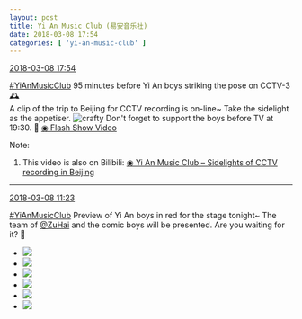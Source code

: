 ```yaml
---
layout: post
title: Yi An Music Club (易安音乐社)
date: 2018-03-08 17:54
categories: [ 'yi-an-music-club' ]
---
```


<div class="weibo-info">
  <a href="https://weibo.com/6094546964/G6rvjjOuW">2018-03-08 17:54</a>
</div>

[#YiAnMusicClub](https://weibo.com/p/100808beae2e3e05b17b64f63ebedca39f19b2/super_index) 95 minutes before Yi An boys striking the pose on CCTV-3 🕰  
A clip of the trip to Beijing for CCTV recording is on-line~ Take the sidelight as the appetiser. ![crafty](https://img.t.sinajs.cn/t4/appstyle/expression/ext/normal/6d/yx_org.gif) Don't forget to support the boys before TV at 19:30. :metal: [◉ Flash Show Video](https://www.miaopai.com/show/qxW6HFi92-YFJqOR-H6iysZY-zEkgbfdLz5KYQ__.htm)

<!-- more -->

Note:
1. This video is also on Bilibili: [◉ Yi An Music Club – Sidelights of CCTV recording in Beijing](http://www.bilibili.com/video/av20518823)

---

<div class="weibo-info">
  <a href="https://weibo.com/6094546964/G6oWwpXSR">2018-03-08 11:23</a>
</div>

[#YiAnMusicClub](https://weibo.com/p/100808beae2e3e05b17b64f63ebedca39f19b2/super_index) Preview of Yi An boys in red for the stage tonight~ The team of [@ZuHai](https://weibo.com/zuhai) and the comic boys will be presented. Are you waiting for it? 🤗

<ul class="weibo-pic-list-2">
  <li class="weibo-pic">
    <a href="//wx3.sinaimg.cn/mw690/006Es64Aly1fp58usw4hmj32kw3vchdz.jpg"><img src="//wx3.sinaimg.cn/thumb150/006Es64Aly1fp58usw4hmj32kw3vchdz.jpg"/></a>
  </li>
  <li class="weibo-pic">
    <a href="//wx1.sinaimg.cn/mw690/006Es64Aly1fp58utpiskj315j0qon9z.jpg"><img src="//wx1.sinaimg.cn/thumb150/006Es64Aly1fp58utpiskj315j0qon9z.jpg"/></a>
  </li>
  <li class="weibo-pic">
    <a href="//wx3.sinaimg.cn/mw690/006Es64Aly1fp58uuiptxj31su2p8qv7.jpg"><img src="//wx3.sinaimg.cn/thumb150/006Es64Aly1fp58uuiptxj31su2p8qv7.jpg"/></a>
  </li>
  <li class="weibo-pic">
    <a href="//wx2.sinaimg.cn/mw690/006Es64Aly1fp59qdpc1sj32kw3vcnpl.jpg"><img src="//wx2.sinaimg.cn/thumb150/006Es64Aly1fp59qdpc1sj32kw3vcnpl.jpg"/></a>
  </li>
  <li class="weibo-pic">
    <a href="//wx2.sinaimg.cn/mw690/006Es64Aly1fp58uq2dhaj32pf1wwkjn.jpg"><img src="//wx2.sinaimg.cn/thumb150/006Es64Aly1fp58uq2dhaj32pf1wwkjn.jpg"/></a>
  </li>
  <li class="weibo-pic">
    <a href="//wx2.sinaimg.cn/mw690/006Es64Aly1fp58uxz93sj32kw3vbhdz.jpg"><img src="//wx2.sinaimg.cn/thumb150/006Es64Aly1fp58uxz93sj32kw3vbhdz.jpg"/></a>
  </li>
</ul>
